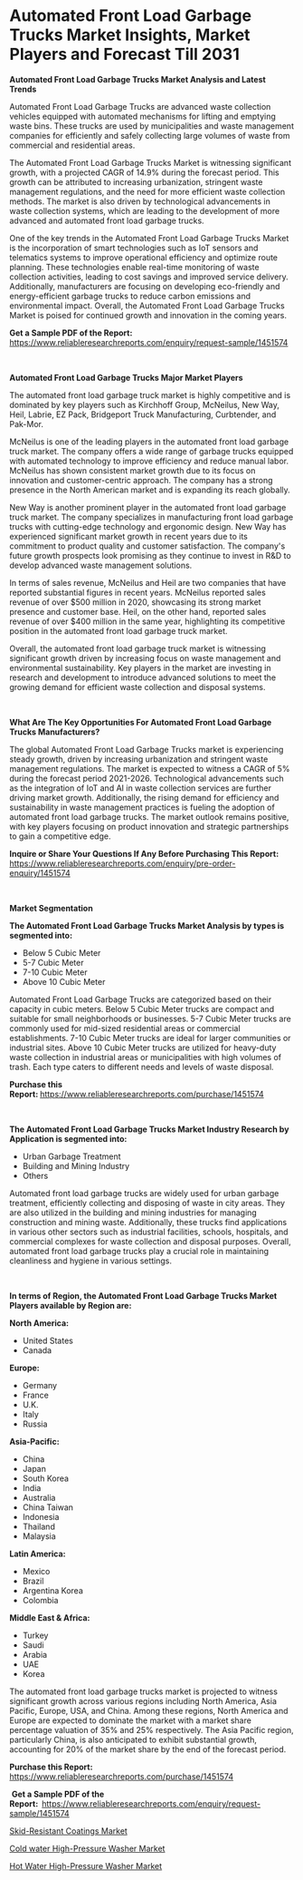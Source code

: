 <p><h1>Automated Front Load Garbage Trucks Market Insights, Market Players and Forecast Till 2031</h1></p><p><strong>Automated Front Load Garbage Trucks Market Analysis and Latest Trends</strong></p>
<p><p>Automated Front Load Garbage Trucks are advanced waste collection vehicles equipped with automated mechanisms for lifting and emptying waste bins. These trucks are used by municipalities and waste management companies for efficiently and safely collecting large volumes of waste from commercial and residential areas.</p><p>The Automated Front Load Garbage Trucks Market is witnessing significant growth, with a projected CAGR of 14.9% during the forecast period. This growth can be attributed to increasing urbanization, stringent waste management regulations, and the need for more efficient waste collection methods. The market is also driven by technological advancements in waste collection systems, which are leading to the development of more advanced and automated front load garbage trucks.</p><p>One of the key trends in the Automated Front Load Garbage Trucks Market is the incorporation of smart technologies such as IoT sensors and telematics systems to improve operational efficiency and optimize route planning. These technologies enable real-time monitoring of waste collection activities, leading to cost savings and improved service delivery. Additionally, manufacturers are focusing on developing eco-friendly and energy-efficient garbage trucks to reduce carbon emissions and environmental impact. Overall, the Automated Front Load Garbage Trucks Market is poised for continued growth and innovation in the coming years.</p></p>
<p><strong>Get a Sample PDF of the Report:&nbsp;</strong> <a href="https://www.reliableresearchreports.com/enquiry/request-sample/1451574">https://www.reliableresearchreports.com/enquiry/request-sample/1451574</a></p>
<p>&nbsp;</p>
<p><strong>Automated Front Load Garbage Trucks Major Market Players</strong></p>
<p><p>The automated front load garbage truck market is highly competitive and is dominated by key players such as Kirchhoff Group, McNeilus, New Way, Heil, Labrie, EZ Pack, Bridgeport Truck Manufacturing, Curbtender, and Pak-Mor.</p><p>McNeilus is one of the leading players in the automated front load garbage truck market. The company offers a wide range of garbage trucks equipped with automated technology to improve efficiency and reduce manual labor. McNeilus has shown consistent market growth due to its focus on innovation and customer-centric approach. The company has a strong presence in the North American market and is expanding its reach globally.</p><p>New Way is another prominent player in the automated front load garbage truck market. The company specializes in manufacturing front load garbage trucks with cutting-edge technology and ergonomic design. New Way has experienced significant market growth in recent years due to its commitment to product quality and customer satisfaction. The company's future growth prospects look promising as they continue to invest in R&D to develop advanced waste management solutions.</p><p>In terms of sales revenue, McNeilus and Heil are two companies that have reported substantial figures in recent years. McNeilus reported sales revenue of over $500 million in 2020, showcasing its strong market presence and customer base. Heil, on the other hand, reported sales revenue of over $400 million in the same year, highlighting its competitive position in the automated front load garbage truck market.</p><p>Overall, the automated front load garbage truck market is witnessing significant growth driven by increasing focus on waste management and environmental sustainability. Key players in the market are investing in research and development to introduce advanced solutions to meet the growing demand for efficient waste collection and disposal systems.</p></p>
<p>&nbsp;</p>
<p><strong>What Are The Key Opportunities For Automated Front Load Garbage Trucks Manufacturers?</strong></p>
<p><p>The global Automated Front Load Garbage Trucks market is experiencing steady growth, driven by increasing urbanization and stringent waste management regulations. The market is expected to witness a CAGR of 5% during the forecast period 2021-2026. Technological advancements such as the integration of IoT and AI in waste collection services are further driving market growth. Additionally, the rising demand for efficiency and sustainability in waste management practices is fueling the adoption of automated front load garbage trucks. The market outlook remains positive, with key players focusing on product innovation and strategic partnerships to gain a competitive edge.</p></p>
<p><strong>Inquire or Share Your Questions If Any Before Purchasing This Report:</strong> <a href="https://www.reliableresearchreports.com/enquiry/pre-order-enquiry/1451574">https://www.reliableresearchreports.com/enquiry/pre-order-enquiry/1451574</a></p>
<p>&nbsp;</p>
<p><strong>Market Segmentation</strong></p>
<p><strong>The Automated Front Load Garbage Trucks Market Analysis by types is segmented into:</strong></p>
<p><ul><li>Below 5 Cubic Meter</li><li>5-7 Cubic Meter</li><li>7-10 Cubic Meter</li><li>Above 10 Cubic Meter</li></ul></p>
<p><p>Automated Front Load Garbage Trucks are categorized based on their capacity in cubic meters. Below 5 Cubic Meter trucks are compact and suitable for small neighborhoods or businesses. 5-7 Cubic Meter trucks are commonly used for mid-sized residential areas or commercial establishments. 7-10 Cubic Meter trucks are ideal for larger communities or industrial sites. Above 10 Cubic Meter trucks are utilized for heavy-duty waste collection in industrial areas or municipalities with high volumes of trash. Each type caters to different needs and levels of waste disposal.</p></p>
<p><strong>Purchase this Report:&nbsp;</strong><a href="https://www.reliableresearchreports.com/purchase/1451574">https://www.reliableresearchreports.com/purchase/1451574</a></p>
<p>&nbsp;</p>
<p><strong>The Automated Front Load Garbage Trucks Market Industry Research by Application is segmented into:</strong></p>
<p><ul><li>Urban Garbage Treatment</li><li>Building and Mining Industry</li><li>Others</li></ul></p>
<p><p>Automated front load garbage trucks are widely used for urban garbage treatment, efficiently collecting and disposing of waste in city areas. They are also utilized in the building and mining industries for managing construction and mining waste. Additionally, these trucks find applications in various other sectors such as industrial facilities, schools, hospitals, and commercial complexes for waste collection and disposal purposes. Overall, automated front load garbage trucks play a crucial role in maintaining cleanliness and hygiene in various settings.</p></p>
<p>&nbsp;</p>
<p><strong>In terms of Region, the Automated Front Load Garbage Trucks Market Players available by Region are:</strong></p>
<p>
    <p> <strong> North America: </strong>
        <ul>
            <li>United States</li>
            <li>Canada</li>
        </ul>
        </p> 
    <p> <strong> Europe: </strong>
        <ul>
            <li>Germany</li>
            <li>France</li>
            <li>U.K.</li>
            <li>Italy</li>
            <li>Russia</li>
        </ul>
        </p> 
    <p> <strong> Asia-Pacific: </strong>
        <ul>
            <li>China</li>
            <li>Japan</li>
            <li>South Korea</li>
            <li>India</li>
            <li>Australia</li>
            <li>China Taiwan</li>
            <li>Indonesia</li>
            <li>Thailand</li>
            <li>Malaysia</li>
        </ul>
        </p> 
    <p> <strong> Latin America: </strong>
        <ul>
            <li>Mexico</li>
            <li>Brazil</li>
            <li>Argentina Korea</li>
            <li>Colombia</li>
        </ul>
        </p> 
    <p> <strong> Middle East & Africa: </strong>
        <ul>
            <li>Turkey</li>
            <li>Saudi</li>
            <li>Arabia</li>
            <li>UAE</li>
            <li>Korea</li>
        </ul>
    </p>
    </p>
<p><p>The automated front load garbage trucks market is projected to witness significant growth across various regions including North America, Asia Pacific, Europe, USA, and China. Among these regions, North America and Europe are expected to dominate the market with a market share percentage valuation of 35% and 25% respectively. The Asia Pacific region, particularly China, is also anticipated to exhibit substantial growth, accounting for 20% of the market share by the end of the forecast period.</p></p>
<p><strong>Purchase this Report: </strong><a href="https://www.reliableresearchreports.com/purchase/1451574">https://www.reliableresearchreports.com/purchase/1451574</a></p>
<p>&nbsp;<strong>Get a Sample PDF of the Report:&nbsp;&nbsp;</strong><a href="https://www.reliableresearchreports.com/enquiry/request-sample/1451574">https://www.reliableresearchreports.com/enquiry/request-sample/1451574</a></p>
<p><strong></strong></p>
<p><p><a href="https://view.publitas.com/reportprime-1/skid-resistant-coatings-market-size-furnishes-valuable-information-encompassing-market-share-market-trends-and-projections-spanning-from-2023-to-2030/">Skid-Resistant Coatings Market</a></p><p><a href="https://view.publitas.com/reportprime-1/cold-water-high-pressure-washer-market-analysis-examines-its-scope-on-growth-opportunities-and-forecasted-trends-spanning-from-2023-to-2030/">Cold water High-Pressure Washer Market</a></p><p><a href="https://view.publitas.com/reportprime-1/hot-water-high-pressure-washer-market-research-report-reveals-the-latest-trends-and-opportunities-of-this-market-for-period-from-2023-2030/">Hot Water High-Pressure Washer Market</a></p></p>